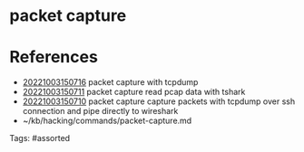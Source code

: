 # packet capture

# References
- [20221003150716](/zet/20221003150716/) packet capture with tcpdump
- [20221003150711](/zet/20221003150711/) packet capture read pcap data with tshark
- [20221003150710](/zet/20221003150710/) packet capture capture packets with tcpdump over ssh connection and pipe directly to wireshark
- ~/kb/hacking/commands/packet-capture.md

Tags:
    #assorted

